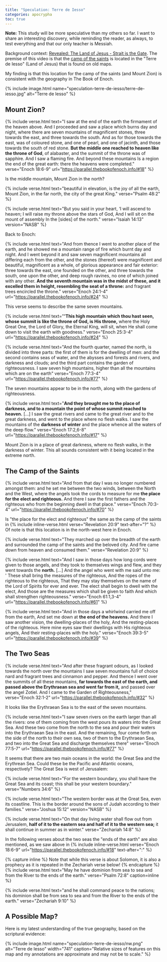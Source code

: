 ```yaml
---
title: "Speculation: Terre de Iesso"
categories: apocrypha
toc: true
---
```


**Note:** This study will be more speculative than my others so far. I want to share an interesting discovery, while reminding the reader, as always, to test everything and that our only teacher is Messiah.

Background context: [Revealed: The Land of Jesus - Strait is the Gate](https://www.youtube.com/watch?v=AFu0HqJ3lts). The premise of this video is that the [camp of the saints](https://www.biblegateway.com/passage/?search=rev%2020%3A9&version=NRSVUE) is located in the "Terre de Iesso" (Land of Jesus) that is found on old maps.

My finding is that this location for the camp of the saints (and Mount Zion) is consistent with the geography in The Book of Enoch.

{% include image.html name="speculation-terre-de-iesso/terre-de-iesso.jpg" alt="Terre de Iesso" %}

## Mount Zion?

{% include verse.html
text="I saw at the end of the earth the firmament of the heaven above. And I proceeded and saw a place which burns day and night, where there are seven mountains of magnificent stones, three towards the east, and three towards the south. And as for those towards the east, was of coloured stone, and one of pearl, and one of jacinth, and those towards the south of red stone. **But the middle one reached to heaven like the throne of God**, of alabaster, and the summit of the throne was of sapphire. And I saw a flaming fire. And beyond these mountains Is a region the end of the great earth: there the heavens were completed."
verse="Enoch 18:6-9"
url="https://parallel.thebookofenoch.info/#18"
%}

Is the middle mountain, Mount Zion in the north?

{% include verse.html
text="beautiful in elevation, is the joy of all the earth, Mount Zion, in the far north, the city of the great King."
verse="Psalm 48:2"
%}

{% include verse.html
text="But you said in your heart, ‘I will ascend to heaven; I will raise my throne above the stars of God, And I will sit on the mount of assembly In the [sides] of the north."
verse="Isaiah 14:13"
version="NASB"
%}

Back to Enoch:

{% include verse.html
text="And from thence I went to another place of the earth, and he showed me a mountain range of fire which burnt day and night. And I went beyond it and saw seven magnificent mountains all differing each from the other, and the stones (thereof) were magnificent and beautiful, magnificent as a whole, of glorious appearance and fair exterior: three towards the east, one founded on the other, and three towards the south, one upon the other, and deep rough ravines, no one of which joined with any other. **And the seventh mountain was in the midst of these, and it excelled them in height, resembling the seat of a throne:** and fragrant trees encircled the throne."
verse="Enoch 24:1-4"
url="https://parallel.thebookofenoch.info/#24"
%}

This verse seems to describe the same seven mountains.

{% include verse.html
text="**'This high mountain which thou hast seen, whose summit is like the throne of God, is His throne,** where the Holy Great One, the Lord of Glory, the Eternal King, will sit, when He shall come down to visit the earth with goodness."
verse="Enoch 25:3-4"
url="https://parallel.thebookofenoch.info/#24"
%}

{% include verse.html
text="And the fourth quarter, named the north, is divided into three parts: the first of them is for the dwelling of men: and the second contains seas of water, and the abysses and forests and rivers, and darkness and clouds; and the third part contains the garden of righteousness. I saw seven high mountains, higher than all the mountains which are on the earth"
verse="Enoch 77:3-4"
url="https://parallel.thebookofenoch.info/#77"
%}

The seven mountains appear to be in the north, along with the gardens of righteousness.

{% include verse.html
text="**And they brought me to the place of darkness, and to a mountain the point of whose summit reached to heaven.** [...] I saw the great rivers and came to the great river and to the great darkness, and went to the place where no flesh walks. I saw the mountains of the <strong>darkness of winter</strong> and the place whence all the waters of the deep flow."
verse="Enoch 17:2,6-8"
url="https://parallel.thebookofenoch.info/#17"
%}

Mount Zion is in a place of great darkness, where no flesh walks, in the
darkness of winter. This all sounds consistent with it being located in the
extreme north.

## The Camp of the Saints

{% include verse.html
text="And from that day I was no longer numbered amongst them: and he set me between the two winds, between the North and the West, where the angels took the cords to measure for me **the place for the elect and righteous.** And there I saw the first fathers and the righteous who from the beginning dwell in that place."
verse="Enoch 70:3-4"
url="https://parallel.thebookofenoch.info/#70"
%}

Is "the place for the elect and righteous" the same as the camp of the saints in {% include inline-verse.html verse="Revelation 20:9" text-after="?" %} Of note is that this location is in the north-west here in Enoch.

{% include verse.html
text="They marched up over the breadth of the earth and surrounded the camp of the saints and the beloved city. And fire came down from heaven and consumed them."
verse="Revelation 20:9"
%}

{% include verse.html
text="And I saw in those days how long cords were given to those angels, and they took to themselves wings and flew, and they went towards the **north.** [...] And the angel who went with me said unto me: ' These shall bring the measures of the righteous, And the ropes of the righteous to the righteous, That they may stay themselves on the name of the Lord of Spirits for ever and ever. The elect shall begin to dwell with the elect, And those are the measures which shall be given to faith And which shall strengthen righteousness."
verse="Enoch 61:1,3-4"
url="https://parallel.thebookofenoch.info/#61"
%}

{% include verse.html
text="And in those days a whirlwind carried me off from the earth, And set me down at **the end of the heavens.** And there I saw another vision, the dwelling-places of the holy, And the resting-places of the righteous. Here mine eyes saw their dwellings with His righteous angels, And their resting-places with the holy."
verse="Enoch 39:3-5"
url="https://parallel.thebookofenoch.info/#39"
%}

## The Two Seas

{% include verse.html
text="And after these fragrant odours, as I looked towards the north over the mountains I saw seven mountains full of choice nard and fragrant trees and cinnamon and pepper. And thence I went over the summits of all these mountains, **far towards the east of the earth, and passed above the Erythraean sea and went far from it,** and passed over the angel Zotiel. And I came to the Garden of Righteousness,"
verse="Enoch 32:1-2"
url="https://parallel.thebookofenoch.info/#32"
%}

It looks like the Erythraean Sea is to the east of the seven mountains.

{% include verse.html
text="I saw seven rivers on the earth larger than all the rivers: one of them coming from the west pours its waters into the Great Sea. And these two come from the north to the sea and pour their waters into the Erythraean Sea in the east. And the remaining, four come forth on the side of the north to their own sea, two of them to the Erythraean Sea, and two into the Great Sea and discharge themselves there"
verse="Enoch 77:5-7"
url="https://parallel.thebookofenoch.info/#77"
%}

It seems that there are two main oceans in the world: the Great Sea and the
Erythrean Sea. Could these be the Pacific and Atlantic oceans, respectively? The
Great Sea is west of Jerusalem:

{% include verse.html
text="For the western boundary, you shall have the Great Sea and its coast; this shall be your western boundary."
verse="Numbers 34:6"
%}

{% include verse.html
text="The western border was at the Great Sea, even its coastline. This is the border around the sons of Judah according to their families."
verse="Joshua 15:12"
version="NASB"
%}

{% include verse.html
text="On that day living water shall flow out from Jerusalem, **half of it to the eastern sea and half of it to the western sea;** it shall continue in summer as in winter."
verse="Zechariah 14:8"
%}

In the following verses about the two seas the "ends of the earth" are also mentioned, as we saw above in {% include inline-verse.html verse="Enoch 18:6-9" url="https://parallel.thebookofenoch.info/#18" text-after=":" %}

{% capture inline %}
Note that while this verse is about Solomon, it is also a prophecy as it is repeated in the Zechariah verse below!
{% endcapture %}
{% include verse.html
text="May he have dominion from sea to sea and from the River to the ends of the earth."
verse="Psalm 72:8"
caption=inline
%}

{% include verse.html
text="and he shall command peace to the nations; his dominion shall be from sea to sea and from the River to the ends of the earth."
verse="Zechariah 9:10"
%}

## A Possible Map?

Here is my latest understanding of the true geography, based on the scriptural evidence:

{% include image.html name="speculation-terre-de-iesso/nw.png" alt="Terre de Iesso" width="741" caption="Relative sizes of features on this map and my annotations are approximate and may not be to scale." %}
